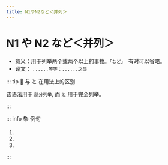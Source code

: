 ```yaml
---
title: N1やN2など＜并列＞
---
```


# N1 や N2 など＜并列＞

* 意义：用于列举两个或两个以上的事物。`「など」`　有时可以省略。
* 译文： `......等等；......之类`

::: tip :bookmark: 与 と 在用法上的区别

该语法用于 `部分列举`, 而 [`と`](../../auxiliary/to.md) 用于完全列举。

:::

::: info :books: 例句

1. <grammer-content id='1-3-8-0' sentence="[活動/かつどう]は、ニュースリターの[発行/はっこう]**や**[研究発表会/けんきゅうはっぴょうかい]・[交流/こうりゅう]パーティーの[開催/かいさい]**など**です。" trans='活动有新闻发布和举办研究发表会交流派对等等。' />
2. <grammer-content id='1-3-8-1' sentence="[料理/りょうり]は[餃子/ギョーザ]**や**お[寿司/すし]**など**です。" trans='料理有饺子寿司这些。' />
3. <grammer-content id='1-3-8-2' sentence="[午後/ごご]の[授業/じゅぎょう]は[会話/かいわ]**や**[読解/どっかい]**など**です。" trans='下午的课程有会话和阅读理解之类。' />

:::

